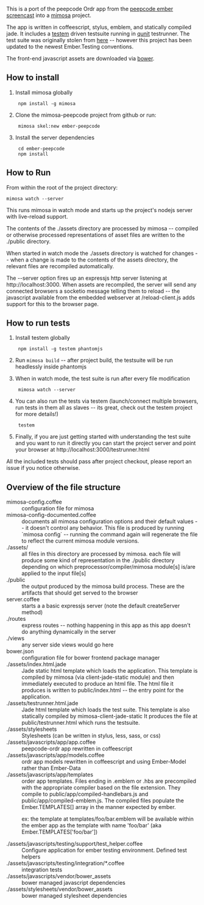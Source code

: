 This is a port of the peepcode Ordr app from the [peepcode ember screencast][1] into a [mimosa][2] project.

[1]:https://peepcode.com/products/emberjs
[2]:http://mimosa.io
[3]:https://github.com/airportyh/testem
[4]:http://qunitjs.com
[5]:https://github.com/mmonteleone/pavlov
[6]:https://github.com/Ember-SC/peepcode-ordr-test/
[7]:http://bower.io/

The app is written in coffeescript, stylus, emblem, and statically compiled jade.  It includes a [testem][3] driven
testsuite running in [qunit][4] testrunner.  The test suite was originally stolen from [here][6] -- however this
project has been updated to the newest Ember.Testing conventions.

The front-end javascript assets are downloaded via [bower][7].

How to install
--------------

1. Install mimosa globally

        npm install -g mimosa

2. Clone the mimosa-peepcode project from github or run:

        mimosa skel:new ember-peepcode

3. Install the server dependencies

        cd ember-peepcode
        npm install


How to Run
----------

From within the root of the project directory:

    mimosa watch --server

This runs mimosa in watch mode and starts up the project's nodejs server with live-reload
support.

The contents of the ./assets directory are processed by mimosa -- compiled or otherwise processed
representations of asset files are written to the ./public directory.

When started in watch mode the ./assets directory is watched for changes -- when a change is made to the contents of
the assets directory, the relevant files are recompiled automatically.

The --server option fires up an expressjs http server listening at http://localhost:3000.
When assets are recompiled, the server will send any connected browsers a socketio message
telling them to reload -- the javascript available from the embedded webserver at /reload-client.js adds support for
this to the browser page.

How to run tests
----------------

1. Install testem globally

        npm install -g testem phantomjs

2. Run `mimosa build` -- after project build, the testsuite will be run headlessly inside phantomjs

3. When in watch mode, the test suite is run after every file modification

        mimosa watch --server

4. You can also run the tests via testem (launch/connect multiple browsers, run tests in them all as slaves -- its great, check out the testem project for more details!)

        testem

5. Finally, if you are just getting started with understanding the test suite and you want to run it directly
you can start the project server and point your browser at http://localhost:3000/testrunner.html

All the included tests should pass after project checkout, please report an issue if you notice
otherwise.

Overview of the file structure
------------------------------

<dl>
<dt>mimosa-config.coffee</dt>
<dd>configuration file for mimosa</dd>

<dt>mimosa-config-documented.coffee</dt>
<dd>documents all mimosa configuration options and
their default values -- it doesn't control any behavior.
This file is produced by running `mimosa config` -- running the command again will regenerate the file to
reflect the current mimosa module versions.</dd>

<dt>./assets/</dt>
<dd>all files in this directory are processed by mimosa.
each file will produce some kind of representation
in the ./public directory depending on
which preprocessor/compiler/mimosa module[s] is/are applied to the input file[s]
</dd>

<dt>./public</dt>
<dd>the output produced by the mimosa build process.  These are the artifacts that
should get served to the browser</dd>

<dt>server.coffee</dt>
<dd>starts a a basic expressjs server (note the default createServer method)</dd>

<dt>./routes</dt>
<dd>express routes -- nothing happening in this app as this app doesn't do anything dynamically in the server</dd>

<dt>./views</dt>
<dd>any server side views would go here</dd>

<dt>bower.json</dt>
<dd>configuration file for bower frontend package manager</dd>

<dt>./assets/index.html.jade</dt>
<dd>Jade static html template which loads the application.  This template is compiled by mimosa (via client-jade-static
module) and then immediately executed to produce an html file.  The html file it produces is written to
public/index.html -- the entry point for the application.
</dd>

<dt>./assets/testrunner.html.jade</dt>
<dd>Jade html template which loads the test suite.  This template is also statically compiled by mimosa-client-jade-static
It produces the file at public/testrunner.html which runs the testsuite.
</dd>

<dt>./assets/stylesheets</dt>
<dd>Stylesheets (can be written in stylus, less, sass, or css)</dd>

<dt>./assets/javascripts/app/app.coffee</dt>
<dd>peepcode-ordr app rewritten in coffeescript</dd>

<dt>./assets/javascripts/app/models.coffee</dt>
<dd>ordr app models rewritten in coffeescript and using Ember-Model rather than Ember-Data</dd>

<dt>./assets/javascripts/app/templates</dt>
<dd>
order app templates.
Files ending in .emblem or .hbs are precompiled with the appropriate compiler
based on the file extension.
They compile to public/app/compiled-handlebars.js and public/app/compiled-emblem.js.
The compiled files populate the Ember.TEMPLATES[] array in the manner expected by ember.
<p>ex: the template at templates/foo/bar.emblem will be available within the ember app as the
template with name 'foo/bar' (aka Ember.TEMPLATES['foo/bar'])</p>
</dd>

<dt>./assets/javascripts/testing/support/test_helper.coffee</dt>
<dd>Configure application for ember testing environment.  Defined test helpers</dd>

<dt>./assets/javascripts/testing/integration/*.coffee</dt>
<dd>integration tests</dd>

<dt>./assets/javascripts/vendor/bower_assets</dt>
<dd>bower managed javascript dependencies</dd>

<dt>./assets/stylesheets/vendor/bower_assets</dt>
<dd>bower managed stylesheet dependencies</dd>

</dl>